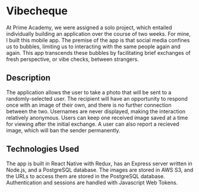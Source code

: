 # Vibecheque

At Prime Academy, we were assigned a solo project, which entailed individually building an application over the course of two weeks. For mine, I built this mobile app. The premise of the app is that social media confines us to bubbles, limiting us to interacting with the same people again and again. This app transcends these bubbles by facilitating brief exchanges of fresh perspective, or vibe checks, between strangers.

## Description

The application allows the user to take a photo that will be sent to a randomly-selected user. The recipient will have an opportunity to respond once with an image of their own, and there is no further connection between the two. Usernames are never displayed, making the interaction relatively anonymous. Users can keep one received image saved at a time for viewing after the initial exchange. A user can also report a recieved image, which will ban the sender permanently. 

## Technologies Used

The app is built in React Native with Redux, has an Express server written in Node.js, and a PostgreSQL database. The images are stored in AWS S3, and the URLs to access them are stored in the PostgreSQL database. Authentication and sessions are handled with Javascript Web Tokens.
